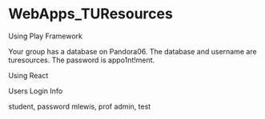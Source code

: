# WebApps_TUResources
Using Play Framework

Your group has a database on Pandora06. The database and username are turesources. The password is appo1nt!ment.

Using React

Users Login Info

student, password
mlewis, prof
admin, test
